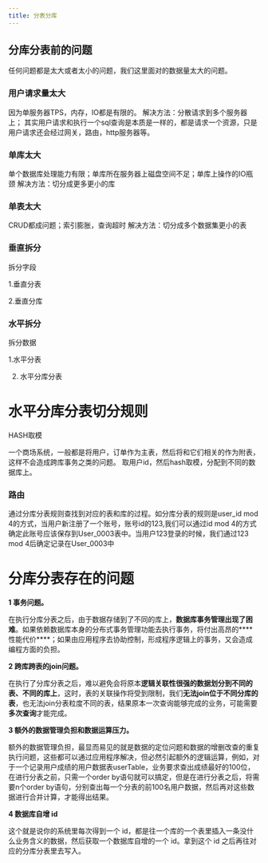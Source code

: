 ```yaml
---
title: 分表分库
---
```


## 分库分表前的问题

任何问题都是太大或者太小的问题，我们这里面对的数据量太大的问题。

### 用户请求量太大

因为单服务器TPS，内存，IO都是有限的。 解决方法：分散请求到多个服务器上； 其实用户请求和执行一个sql查询是本质是一样的，都是请求一个资源，只是用户请求还会经过网关，路由，http服务器等。

### 单库太大

单个数据库处理能力有限；单库所在服务器上磁盘空间不足；单库上操作的IO瓶颈 解决方法：切分成更多更小的库

### 单表太大

CRUD都成问题；索引膨胀，查询超时 解决方法：切分成多个数据集更小的表





### 垂直拆分

拆分字段

 1.垂直分表 

 2.垂直分库

### 水平拆分

拆分数据

   1.水平分表

2. 水平分库分表 



# 水平分库分表切分规则 

HASH取模

一个商场系统，一般都是将用户，订单作为主表，然后将和它们相关的作为附表，这样不会造成跨库事务之类的问题。 取用户id，然后hash取模，分配到不同的数据库上。

### 路由

通过分库分表规则查找到对应的表和库的过程。如分库分表的规则是user_id mod 4的方式，当用户新注册了一个账号，账号id的123,我们可以通过id mod 4的方式确定此账号应该保存到User_0003表中。当用户123登录的时候，我们通过123 mod 4后确定记录在User_0003中



# 分库分表存在的问题

**1 事务问题。**

在执行分库分表之后，由于数据存储到了不同的库上，**数据库事务管理出现了困难**。如果依赖数据库本身的分布式事务管理功能去执行事务，将付出高昂的***\*性能代价\****；如果由应用程序去协助控制，形成程序逻辑上的事务，又会造成编程方面的负担。

**2 跨库跨表的join问题。**

在执行了分库分表之后，难以避免会将原本**逻辑关联性很强的数据划分到不同的表、不同的库上**，这时，表的关联操作将受到限制，我们**无法join位于不同分库的表**，也无法join分表粒度不同的表，结果原本一次查询能够完成的业务，可能需要**多次查询**才能完成。

**3 额外的数据管理负担和数据运算压力。**

额外的数据管理负担，最显而易见的就是数据的定位问题和数据的增删改查的重复执行问题，这些都可以通过应用程序解决，但必然引起额外的逻辑运算，例如，对于一个记录用户成绩的用户数据表userTable，业务要求查出成绩最好的100位，在进行分表之前，只需一个order by语句就可以搞定，但是在进行分表之后，将需要n个order by语句，分别查出每一个分表的前100名用户数据，然后再对这些数据进行合并计算，才能得出结果。



**4 数据库自增 id**

这个就是说你的系统里每次得到一个 id，都是往一个库的一个表里插入一条没什么业务含义的数据，然后获取一个数据库自增的一个 id。拿到这个 id 之后再往对应的分库分表里去写入。